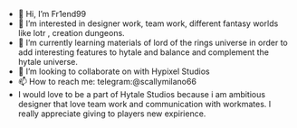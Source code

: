 - 👋 Hi, I’m Fr1end99
- 👀 I’m interested in designer work, team work, different fantasy worlds like lotr , creation dungeons.
- 🌱 I’m currently learning materials of lord of the rings universe in order to add interesting features to hytale and balance and complement the hytale universe.
- 💞️ I’m looking to collaborate on with Hypixel Studios
- 📫 How to reach me: telegram:@scallymilano66
- I would love to be a part of Hytale Studios because i am ambitious designer that love team work and communication with workmates. I really appreciate giving to players new expirience.

<!---
Fr1end99/Fr1end99 is a ✨ special ✨ repository because its `README.md` (this file) appears on your GitHub profile.
You can click the Preview link to take a look at your changes.
--->
